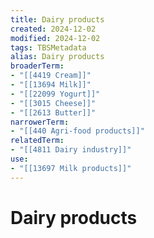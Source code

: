 ```yaml
---
title: Dairy products
created: 2024-12-02
modified: 2024-12-02
tags: TBSMetadata
alias: Dairy products
broaderTerm:
- "[[4419 Cream]]"
- "[[13694 Milk]]"
- "[[22099 Yogurt]]"
- "[[3015 Cheese]]"
- "[[2613 Butter]]"
narrowerTerm:
- "[[440 Agri-food products]]"
relatedTerm:
- "[[4811 Dairy industry]]"
use:
- "[[13697 Milk products]]"
---
```

# Dairy products
